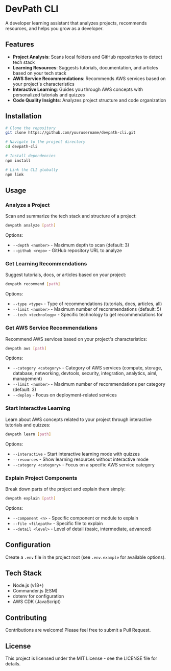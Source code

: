 # DevPath CLI

A developer learning assistant that analyzes projects, recommends resources, and helps you grow as a developer.

## Features

- **Project Analysis**: Scans local folders and GitHub repositories to detect tech stack
- **Learning Resources**: Suggests tutorials, documentation, and articles based on your tech stack
- **AWS Service Recommendations**: Recommends AWS services based on your project's characteristics
- **Interactive Learning**: Guides you through AWS concepts with personalized tutorials and quizzes
- **Code Quality Insights**: Analyzes project structure and code organization

## Installation

```bash
# Clone the repository
git clone https://github.com/yourusername/devpath-cli.git

# Navigate to the project directory
cd devpath-cli

# Install dependencies
npm install

# Link the CLI globally
npm link
```

## Usage

### Analyze a Project

Scan and summarize the tech stack and structure of a project:

```bash
devpath analyze [path]
```

Options:
- `--depth <number>` - Maximum depth to scan (default: 3)
- `--github <repo>` - GitHub repository URL to analyze

### Get Learning Recommendations

Suggest tutorials, docs, or articles based on your project:

```bash
devpath recommend [path]
```

Options:
- `--type <type>` - Type of recommendations (tutorials, docs, articles, all)
- `--limit <number>` - Maximum number of recommendations (default: 5)
- `--tech <technology>` - Specific technology to get recommendations for

### Get AWS Service Recommendations

Recommend AWS services based on your project's characteristics:

```bash
devpath aws [path]
```

Options:
- `--category <category>` - Category of AWS services (compute, storage, database, networking, devtools, security, integration, analytics, aiml, management)
- `--limit <number>` - Maximum number of recommendations per category (default: 3)
- `--deploy` - Focus on deployment-related services

### Start Interactive Learning

Learn about AWS concepts related to your project through interactive tutorials and quizzes:

```bash
devpath learn [path]
```

Options:
- `--interactive` - Start interactive learning mode with quizzes
- `--resources` - Show learning resources without interactive mode
- `--category <category>` - Focus on a specific AWS service category

### Explain Project Components

Break down parts of the project and explain them simply:

```bash
devpath explain [path]
```

Options:
- `--component <n>` - Specific component or module to explain
- `--file <filepath>` - Specific file to explain
- `--detail <level>` - Level of detail (basic, intermediate, advanced)

## Configuration

Create a `.env` file in the project root (see `.env.example` for available options).

## Tech Stack

- Node.js (v18+)
- Commander.js (ESM)
- dotenv for configuration
- AWS CDK (JavaScript)

## Contributing

Contributions are welcome! Please feel free to submit a Pull Request.

## License

This project is licensed under the MIT License - see the LICENSE file for details.